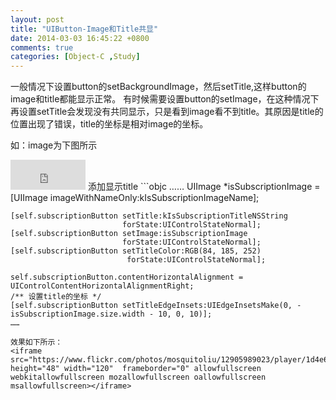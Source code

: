 ```yaml
---
layout: post
title: "UIButton-Image和Title共显"
date: 2014-03-03 16:45:22 +0800
comments: true
categories: [Object-C ,Study]
---
```

一般情况下设置button的setBackgroundImage，然后setTitle,这样button的image和title都能显示正常。
有时候需要设置button的setImage，在这种情况下再设置setTitle会发现没有共同显示，只是看到image看不到title。其原因是title的位置出现了错误，title的坐标是相对image的坐标。

如：image为下图所示
<iframe src="https://www.flickr.com/photos/mosquitoliu/12905710443/player/30106a7a12" height="48" width="120"  frameborder="0" allowfullscreen webkitallowfullscreen mozallowfullscreen oallowfullscreen msallowfullscreen></iframe>
添加显示title
```objc
……
UIImage *isSubscriptionImage = [UIImage imageWithNameOnly:kIsSubscriptionImageName];
    
    [self.subscriptionButton setTitle:kIsSubscriptionTitleNSString
                             forState:UIControlStateNormal];
    [self.subscriptionButton setImage:isSubscriptionImage
                             forState:UIControlStateNormal];
    [self.subscriptionButton setTitleColor:RGB(84, 185, 252)                                 
    						  forState:UIControlStateNormal];
    						  
    self.subscriptionButton.contentHorizontalAlignment = UIControlContentHorizontalAlignmentRight;
    /** 设置title的坐标 */
    [self.subscriptionButton setTitleEdgeInsets:UIEdgeInsetsMake(0, -isSubscriptionImage.size.width - 10, 0, 10)];
    ……
```
效果如下所示：
<iframe src="https://www.flickr.com/photos/mosquitoliu/12905989023/player/1d4e627ca6" height="48" width="120"  frameborder="0" allowfullscreen webkitallowfullscreen mozallowfullscreen oallowfullscreen msallowfullscreen></iframe>
